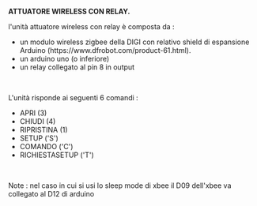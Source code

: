 <strong>ATTUATORE WIRELESS CON RELAY.</strong>

l'unità attuatore wireless con relay è composta da : <br>
<ul>
<li>un modulo wireless zigbee della DIGI con relativo shield di espansione Arduino (https://www.dfrobot.com/product-61.html).</li>
<li>un arduino uno (o inferiore)</li>
<li>un relay collegato al pin 8 in output</li>
</ul>
<br>
<p>L'unità risponde ai seguenti 6 comandi : </p>
<p>
<ul>
<li>APRI (3)</li> 
<li>CHIUDI (4)</li>
<li>RIPRISTINA (1)</li>
<li>SETUP ('S')</li>
<li>COMANDO ('C')</li>
<li>RICHIESTASETUP ('T')</li>
</ul>
</p>
<br>
<p>Note : nel caso in cui si usi lo sleep mode di xbee il D09 dell'xbee va collegato al D12 di arduino</p>